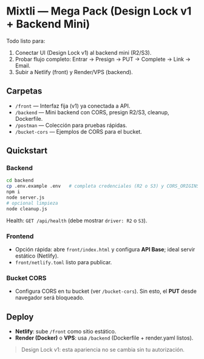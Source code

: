 # Mixtli — Mega Pack (Design Lock v1 + Backend Mini)

Todo listo para:
1) Conectar UI (Design Lock v1) al backend mini (R2/S3).
2) Probar flujo completo: Entrar → Presign → PUT → Complete → Link → Email.
3) Subir a Netlify (front) y Render/VPS (backend).

## Carpetas
- `/front` — Interfaz fija (v1) ya conectada a API.
- `/backend` — Mini backend con CORS, presign R2/S3, cleanup, Dockerfile.
- `/postman` — Colección para pruebas rápidas.
- `/bucket-cors` — Ejemplos de CORS para el bucket.

## Quickstart
### Backend
```bash
cd backend
cp .env.example .env   # completa credenciales (R2 o S3) y CORS_ORIGINS
npm i
node server.js
# opcional limpieza
node cleanup.js
```
Health: `GET /api/health` (debe mostrar `driver: R2` o `S3`).

### Frontend
- Opción rápida: abre `front/index.html` y configura **API Base**; ideal servir estático (Netlify).
- `front/netlify.toml` listo para publicar.

### Bucket CORS
- Configura CORS en tu bucket (ver `/bucket-cors`). Sin esto, el **PUT** desde navegador será bloqueado.

## Deploy
- **Netlify**: sube `/front` como sitio estático.
- **Render (Docker)** o **VPS**: usa `/backend` (Dockerfile + render.yaml listos).

> Design Lock v1: esta apariencia no se cambia sin tu autorización.
